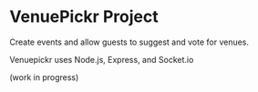 VenuePickr Project
=========

Create events and allow guests to suggest and vote for venues.

Venuepickr uses Node.js, Express, and Socket.io

(work in progress)